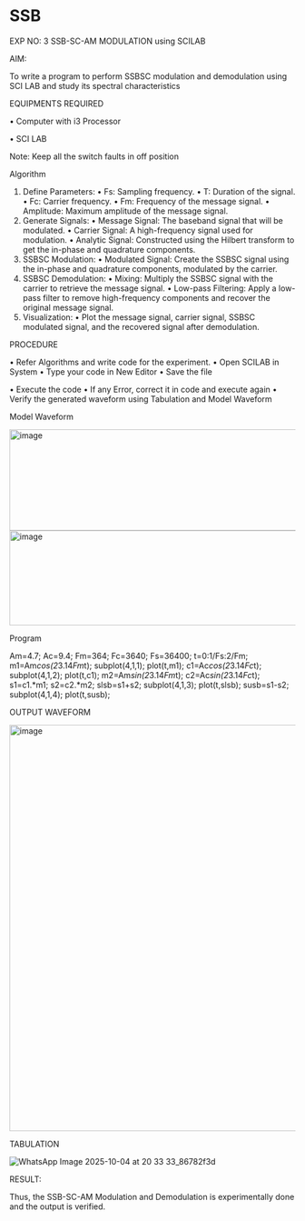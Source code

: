 # SSB

EXP NO: 3	SSB-SC-AM MODULATION using SCILAB

AIM:

To write a program to perform SSBSC modulation and demodulation using SCI LAB and study its spectral characteristics

EQUIPMENTS REQUIRED

•	Computer with i3 Processor

•	SCI LAB

Note: Keep all the switch faults in off position


Algorithm
1.	Define Parameters:
•	Fs: Sampling frequency.
•	T: Duration of the signal.
•	Fc: Carrier frequency.
•	Fm: Frequency of the message signal.
•	Amplitude: Maximum amplitude of the message signal.
2.	Generate Signals:
•	Message Signal: The baseband signal that will be modulated.
•	Carrier Signal: A high-frequency signal used for modulation.
•	Analytic Signal: Constructed using the Hilbert transform to get the in-phase and quadrature components.
3.	SSBSC Modulation:
•	Modulated Signal: Create the SSBSC signal using the in-phase and quadrature components, modulated by the carrier.
4.	SSBSC Demodulation:
•	Mixing: Multiply the SSBSC signal with the carrier to retrieve the message signal.
•	Low-pass Filtering: Apply a low-pass filter to remove high-frequency components and recover the original message signal.
5.	Visualization:
•	Plot the message signal, carrier signal, SSBSC modulated signal, and the recovered signal after demodulation.


PROCEDURE

•	Refer Algorithms and write code for the experiment.
•	Open SCILAB in System
•	Type your code in New Editor
•	Save the file
 
•	Execute the code
•	If any Error, correct it in code and execute again
•	Verify the generated waveform using Tabulation and Model Waveform

Model Waveform

<img width="704" height="178" alt="image" src="https://github.com/user-attachments/assets/32ee29b3-0d95-4192-9762-972d50c05c90" />
<img width="706" height="167" alt="image" src="https://github.com/user-attachments/assets/bff0d8fd-d679-444e-af37-0b34585853c1" />

Program

Am=4.7;
Ac=9.4;
Fm=364;
Fc=3640;
Fs=36400;
t=0:1/Fs:2/Fm;
m1=Am*cos(2*3.14*Fm*t);
subplot(4,1,1);
plot(t,m1);
c1=Ac*cos(2*3.14*Fc*t);
subplot(4,1,2);
plot(t,c1);
m2=Am*sin(2*3.14*Fm*t);
c2=Ac*sin(2*3.14*Fc*t);
s1=c1.*m1;
s2=c2.*m2;
slsb=s1+s2;
subplot(4,1,3);
plot(t,slsb);
susb=s1-s2;
subplot(4,1,4);
plot(t,susb);

OUTPUT WAVEFORM

<img width="761" height="715" alt="image" src="https://github.com/user-attachments/assets/d1142709-9193-4540-a4b2-0bfe009c8189" />

TABULATION

![WhatsApp Image 2025-10-04 at 20 33 33_86782f3d](https://github.com/user-attachments/assets/ceb4bd91-c9ba-4e12-aa26-ce8ad0701419)








RESULT:

Thus, the SSB-SC-AM Modulation and Demodulation is experimentally done and the output is verified.





